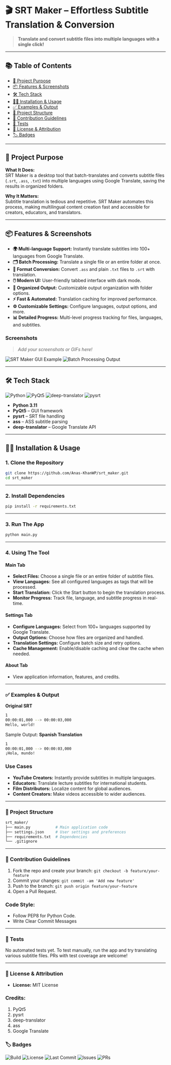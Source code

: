 # 🎬 SRT Maker – Effortless Subtitle Translation & Conversion

> **Translate and convert subtitle files into multiple languages with a single click!**

---

## 📚 Table of Contents

- [🚀 Project Purpose](#-project-purpose)
- [📦 Features & Screenshots](#-features--screenshots)
- [🛠️ Tech Stack](#️-tech-stack)
- [🧑‍💻 Installation & Usage](#-installation--usage)
- [✅ Examples & Output](#-examples--output)
- [📂 Project Structure](#-project-structure)
- [👥 Contribution Guidelines](#-contribution-guidelines)
- [🧪 Tests](#-tests)
- [📄 License & Attribution](#-license--attribution)
- [🏷️ Badges](#-badges)

---

## 🚀 Project Purpose

**What It Does:**  
SRT Maker is a desktop tool that batch-translates and converts subtitle files (`.srt`, `.ass`, `.txt`) into multiple languages using Google Translate, saving the results in organized folders.

**Why It Matters:**  
Subtitle translation is tedious and repetitive. SRT Maker automates this process, making multilingual content creation fast and accessible for creators, educators, and translators.

---

## 📦 Features & Screenshots

- **🌍 Multi-language Support:** Instantly translate subtitles into 100+ languages from Google Translate.
- **🗂️ Batch Processing:** Translate a single file or an entire folder at once.
- **🔄 Format Conversion:** Convert `.ass` and plain `.txt` files to `.srt` with translation.
- **🖱️ Modern UI:** User-friendly tabbed interface with dark mode.
- **💾 Organized Output:** Customizable output organization with folder options.
- **⚡ Fast & Automated:** Translation caching for improved performance.
- **⚙️ Customizable Settings:** Configure languages, output options, and more.
- **📊 Detailed Progress:** Multi-level progress tracking for files, languages, and subtitles.

### Screenshots

> _Add your screenshots or GIFs here!_

![SRT Maker GUI Example](https://placehold.co/600x400?text=GUI+Screenshot)
![Batch Processing Output](https://placehold.co/600x400?text=Batch+Processing)

---

## 🛠️ Tech Stack

![Python](https://img.shields.io/badge/python-3.11-blue)
![PyQt5](https://img.shields.io/badge/PyQt5-5.15.11-green)
![deep-translator](https://img.shields.io/badge/deep--translator-1.11.4-yellow)
![pysrt](https://img.shields.io/badge/pysrt-1.1.2-orange)

- **Python 3.11**
- **PyQt5** – GUI framework
- **pysrt** – SRT file handling
- **ass** – ASS subtitle parsing
- **deep-translator** – Google Translate API

---

## 🧑‍💻 Installation & Usage

### 1. Clone the Repository

```sh
git clone https://github.com/Anas-KhanWP/srt_maker.git
cd srt_maker
```

---

### 2. Install Dependencies

```sh
pip install -r requirements.txt
```

---

### 3. Run The App

```sh
python main.py
```

---

### 4. Using The Tool

#### Main Tab
- **Select Files:** Choose a single file or an entire folder of subtitle files.
- **View Languages:** See all configured languages as tags that will be processed.
- **Start Translation:** Click the Start button to begin the translation process.
- **Monitor Progress:** Track file, language, and subtitle progress in real-time.

#### Settings Tab
- **Configure Languages:** Select from 100+ languages supported by Google Translate.
- **Output Options:** Choose how files are organized and handled.
- **Translation Settings:** Configure batch size and retry options.
- **Cache Management:** Enable/disable caching and clear the cache when needed.

#### About Tab
- View application information, features, and credits.

---

### ✅ Examples & Output

**Original SRT**

```sh
1
00:00:01,000 --> 00:00:03,000
Hello, world!
```

Sample Output:
**Spanish Translation**

```sh
1
00:00:01,000 --> 00:00:03,000
¡Hola, mundo!
```

### Use Cases

- **YouTube Creators:** Instantly provide subtitles in multiple languages.
- **Educators:** Translate lecture subtitles for international students.
- **Film Distributors:** Localize content for global audiences.
- **Content Creators:** Make videos accessible to wider audiences.

---

### 📂 Project Structure

```bash
srt_maker/
├── main.py           # Main application code
├── settings.json     # User settings and preferences
├── requirements.txt  # Dependencies
└── .gitignore
```

---

### 👥 Contribution Guidelines

1. Fork the repo and create your branch: `git checkout -b feature/your-feature`
2. Commit your changes: `git commit -am 'Add new feature'`
3. Push to the branch: `git push origin feature/your-feature`
4. Open a Pull Request.


### Code Style:

- Follow PEP8 for Python Code.
- Write Clear Commit Messages

---

### 🧪 Tests

No automated tests yet.
To test manually, run the app and try translating various subtitle files.
PRs with test coverage are welcome!

---

### 📄 License & Attribution

- **License:** MIT License

### Credits:

1. PyQt5
2. pysrt
3. deep-translator
4. ass
5. Google Translate

### 🏷️ Badges
<img alt="Build" src="https://img.shields.io/badge/build-passing-brightgreen">
<img alt="License" src="https://img.shields.io/badge/license-MIT-blue">
<img alt="Last Commit" src="https://img.shields.io/github/last-commit/Anas-KhanWP/srt_maker">
<img alt="Issues" src="https://img.shields.io/github/issues/Anas-KhanWP/srt_maker">
<img alt="PRs" src="https://img.shields.io/github/issues-pr/Anas-KhanWP/srt_maker">